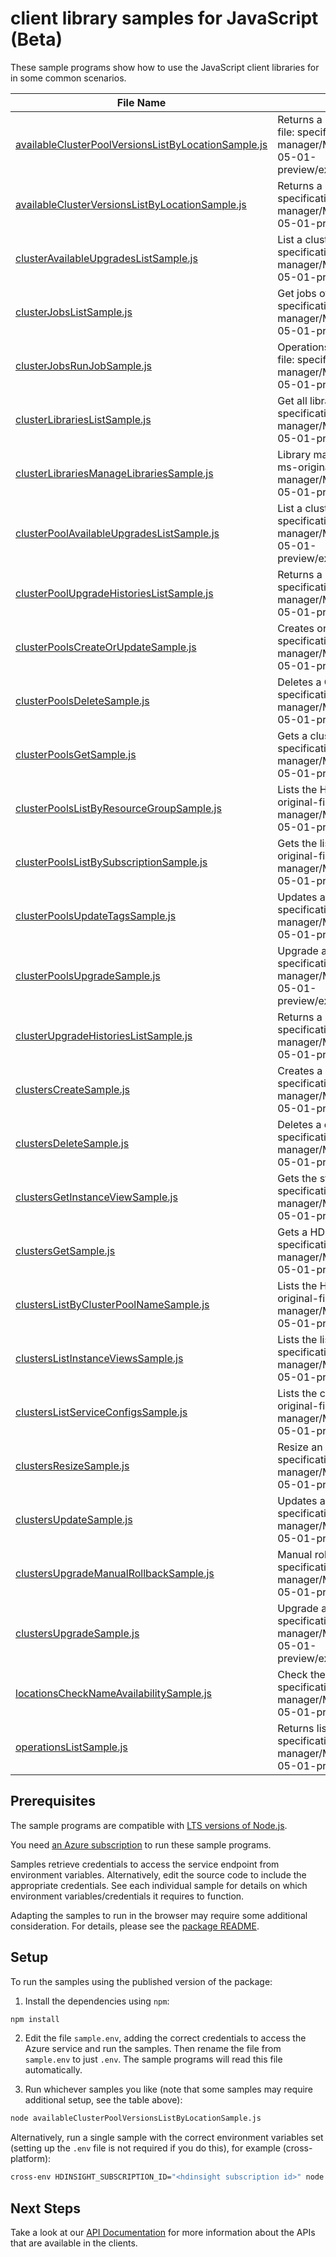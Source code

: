 # client library samples for JavaScript (Beta)

These sample programs show how to use the JavaScript client libraries for in some common scenarios.

| **File Name**                                                                                           | **Description**                                                                                                                                                                                                                  |
| ------------------------------------------------------------------------------------------------------- | -------------------------------------------------------------------------------------------------------------------------------------------------------------------------------------------------------------------------------- |
| [availableClusterPoolVersionsListByLocationSample.js][availableclusterpoolversionslistbylocationsample] | Returns a list of available cluster pool versions. x-ms-original-file: specification/hdinsight/resource-manager/Microsoft.HDInsight/HDInsightOnAks/preview/2024-05-01-preview/examples/ListAvailableClusterPoolVersions.json     |
| [availableClusterVersionsListByLocationSample.js][availableclusterversionslistbylocationsample]         | Returns a list of available cluster versions. x-ms-original-file: specification/hdinsight/resource-manager/Microsoft.HDInsight/HDInsightOnAks/preview/2024-05-01-preview/examples/ListAvailableClusterVersions.json              |
| [clusterAvailableUpgradesListSample.js][clusteravailableupgradeslistsample]                             | List a cluster available upgrade. x-ms-original-file: specification/hdinsight/resource-manager/Microsoft.HDInsight/HDInsightOnAks/preview/2024-05-01-preview/examples/ListClusterAvailableUpgrades.json                          |
| [clusterJobsListSample.js][clusterjobslistsample]                                                       | Get jobs of HDInsight on AKS cluster. x-ms-original-file: specification/hdinsight/resource-manager/Microsoft.HDInsight/HDInsightOnAks/preview/2024-05-01-preview/examples/ListClusterJobs.json                                   |
| [clusterJobsRunJobSample.js][clusterjobsrunjobsample]                                                   | Operations on jobs of HDInsight on AKS cluster. x-ms-original-file: specification/hdinsight/resource-manager/Microsoft.HDInsight/HDInsightOnAks/preview/2024-05-01-preview/examples/RunClusterJob.json                           |
| [clusterLibrariesListSample.js][clusterlibrarieslistsample]                                             | Get all libraries of HDInsight on AKS cluster. x-ms-original-file: specification/hdinsight/resource-manager/Microsoft.HDInsight/HDInsightOnAks/preview/2024-05-01-preview/examples/ListPredefinedClusterLibraries.json           |
| [clusterLibrariesManageLibrariesSample.js][clusterlibrariesmanagelibrariessample]                       | Library management operations on HDInsight on AKS cluster. x-ms-original-file: specification/hdinsight/resource-manager/Microsoft.HDInsight/HDInsightOnAks/preview/2024-05-01-preview/examples/InstallNewClusterLibraries.json   |
| [clusterPoolAvailableUpgradesListSample.js][clusterpoolavailableupgradeslistsample]                     | List a cluster pool available upgrade. x-ms-original-file: specification/hdinsight/resource-manager/Microsoft.HDInsight/HDInsightOnAks/preview/2024-05-01-preview/examples/ListClusterPoolAvailableUpgrades.json                 |
| [clusterPoolUpgradeHistoriesListSample.js][clusterpoolupgradehistorieslistsample]                       | Returns a list of upgrade history. x-ms-original-file: specification/hdinsight/resource-manager/Microsoft.HDInsight/HDInsightOnAks/preview/2024-05-01-preview/examples/ListClusterPoolUpgradeHistory.json                        |
| [clusterPoolsCreateOrUpdateSample.js][clusterpoolscreateorupdatesample]                                 | Creates or updates a cluster pool. x-ms-original-file: specification/hdinsight/resource-manager/Microsoft.HDInsight/HDInsightOnAks/preview/2024-05-01-preview/examples/CreateClusterPool.json                                    |
| [clusterPoolsDeleteSample.js][clusterpoolsdeletesample]                                                 | Deletes a Cluster Pool. x-ms-original-file: specification/hdinsight/resource-manager/Microsoft.HDInsight/HDInsightOnAks/preview/2024-05-01-preview/examples/DeleteClusterPool.json                                               |
| [clusterPoolsGetSample.js][clusterpoolsgetsample]                                                       | Gets a cluster pool. x-ms-original-file: specification/hdinsight/resource-manager/Microsoft.HDInsight/HDInsightOnAks/preview/2024-05-01-preview/examples/GetClusterPool.json                                                     |
| [clusterPoolsListByResourceGroupSample.js][clusterpoolslistbyresourcegroupsample]                       | Lists the HDInsight cluster pools under a resource group. x-ms-original-file: specification/hdinsight/resource-manager/Microsoft.HDInsight/HDInsightOnAks/preview/2024-05-01-preview/examples/ListClusterPools.json              |
| [clusterPoolsListBySubscriptionSample.js][clusterpoolslistbysubscriptionsample]                         | Gets the list of Cluster Pools within a Subscription. x-ms-original-file: specification/hdinsight/resource-manager/Microsoft.HDInsight/HDInsightOnAks/preview/2024-05-01-preview/examples/ListClusterPoolsSubscription.json      |
| [clusterPoolsUpdateTagsSample.js][clusterpoolsupdatetagssample]                                         | Updates an existing Cluster Pool Tags. x-ms-original-file: specification/hdinsight/resource-manager/Microsoft.HDInsight/HDInsightOnAks/preview/2024-05-01-preview/examples/PatchClusterPool.json                                 |
| [clusterPoolsUpgradeSample.js][clusterpoolsupgradesample]                                               | Upgrade a cluster pool. x-ms-original-file: specification/hdinsight/resource-manager/Microsoft.HDInsight/HDInsightOnAks/preview/2024-05-01-preview/examples/UpgradeAKSPatchVersionForClusterPool.json                            |
| [clusterUpgradeHistoriesListSample.js][clusterupgradehistorieslistsample]                               | Returns a list of upgrade history. x-ms-original-file: specification/hdinsight/resource-manager/Microsoft.HDInsight/HDInsightOnAks/preview/2024-05-01-preview/examples/ListClusterUpgradeHistory.json                            |
| [clustersCreateSample.js][clusterscreatesample]                                                         | Creates a cluster. x-ms-original-file: specification/hdinsight/resource-manager/Microsoft.HDInsight/HDInsightOnAks/preview/2024-05-01-preview/examples/CreateAutoscaleCluster.json                                               |
| [clustersDeleteSample.js][clustersdeletesample]                                                         | Deletes a cluster. x-ms-original-file: specification/hdinsight/resource-manager/Microsoft.HDInsight/HDInsightOnAks/preview/2024-05-01-preview/examples/DeleteCluster.json                                                        |
| [clustersGetInstanceViewSample.js][clustersgetinstanceviewsample]                                       | Gets the status of a cluster instance. x-ms-original-file: specification/hdinsight/resource-manager/Microsoft.HDInsight/HDInsightOnAks/preview/2024-05-01-preview/examples/GetClusterInstanceView.json                           |
| [clustersGetSample.js][clustersgetsample]                                                               | Gets a HDInsight cluster. x-ms-original-file: specification/hdinsight/resource-manager/Microsoft.HDInsight/HDInsightOnAks/preview/2024-05-01-preview/examples/GetCluster.json                                                    |
| [clustersListByClusterPoolNameSample.js][clusterslistbyclusterpoolnamesample]                           | Lists the HDInsight cluster pools under a resource group. x-ms-original-file: specification/hdinsight/resource-manager/Microsoft.HDInsight/HDInsightOnAks/preview/2024-05-01-preview/examples/ListClustersByClusterPoolName.json |
| [clustersListInstanceViewsSample.js][clusterslistinstanceviewssample]                                   | Lists the lists of instance views x-ms-original-file: specification/hdinsight/resource-manager/Microsoft.HDInsight/HDInsightOnAks/preview/2024-05-01-preview/examples/ListClusterInstanceViews.json                              |
| [clustersListServiceConfigsSample.js][clusterslistserviceconfigssample]                                 | Lists the config dump of all services running in cluster. x-ms-original-file: specification/hdinsight/resource-manager/Microsoft.HDInsight/HDInsightOnAks/preview/2024-05-01-preview/examples/ListClusterServiceConfigs.json     |
| [clustersResizeSample.js][clustersresizesample]                                                         | Resize an existing Cluster. x-ms-original-file: specification/hdinsight/resource-manager/Microsoft.HDInsight/HDInsightOnAks/preview/2024-05-01-preview/examples/ResizeCluster.json                                               |
| [clustersUpdateSample.js][clustersupdatesample]                                                         | Updates an existing Cluster. x-ms-original-file: specification/hdinsight/resource-manager/Microsoft.HDInsight/HDInsightOnAks/preview/2024-05-01-preview/examples/PatchCluster.json                                               |
| [clustersUpgradeManualRollbackSample.js][clustersupgrademanualrollbacksample]                           | Manual rollback upgrade for a cluster. x-ms-original-file: specification/hdinsight/resource-manager/Microsoft.HDInsight/HDInsightOnAks/preview/2024-05-01-preview/examples/ClusterUpgradeRollback.json                           |
| [clustersUpgradeSample.js][clustersupgradesample]                                                       | Upgrade a cluster. x-ms-original-file: specification/hdinsight/resource-manager/Microsoft.HDInsight/HDInsightOnAks/preview/2024-05-01-preview/examples/UpgradeAKSPatchVersionForCluster.json                                     |
| [locationsCheckNameAvailabilitySample.js][locationschecknameavailabilitysample]                         | Check the availability of the resource name. x-ms-original-file: specification/hdinsight/resource-manager/Microsoft.HDInsight/HDInsightOnAks/preview/2024-05-01-preview/examples/LocationsNameAvailability.json                  |
| [operationsListSample.js][operationslistsample]                                                         | Returns list of operations. x-ms-original-file: specification/hdinsight/resource-manager/Microsoft.HDInsight/HDInsightOnAks/preview/2024-05-01-preview/examples/GetOperations.json                                               |

## Prerequisites

The sample programs are compatible with [LTS versions of Node.js](https://github.com/nodejs/release#release-schedule).

You need [an Azure subscription][freesub] to run these sample programs.

Samples retrieve credentials to access the service endpoint from environment variables. Alternatively, edit the source code to include the appropriate credentials. See each individual sample for details on which environment variables/credentials it requires to function.

Adapting the samples to run in the browser may require some additional consideration. For details, please see the [package README][package].

## Setup

To run the samples using the published version of the package:

1. Install the dependencies using `npm`:

```bash
npm install
```

2. Edit the file `sample.env`, adding the correct credentials to access the Azure service and run the samples. Then rename the file from `sample.env` to just `.env`. The sample programs will read this file automatically.

3. Run whichever samples you like (note that some samples may require additional setup, see the table above):

```bash
node availableClusterPoolVersionsListByLocationSample.js
```

Alternatively, run a single sample with the correct environment variables set (setting up the `.env` file is not required if you do this), for example (cross-platform):

```bash
cross-env HDINSIGHT_SUBSCRIPTION_ID="<hdinsight subscription id>" node availableClusterPoolVersionsListByLocationSample.js
```

## Next Steps

Take a look at our [API Documentation][apiref] for more information about the APIs that are available in the clients.

[availableclusterpoolversionslistbylocationsample]: https://github.com/Azure/azure-sdk-for-js/blob/main/sdk/hdinsight/arm-hdinsightcontainers/samples/v1-beta/javascript/availableClusterPoolVersionsListByLocationSample.js
[availableclusterversionslistbylocationsample]: https://github.com/Azure/azure-sdk-for-js/blob/main/sdk/hdinsight/arm-hdinsightcontainers/samples/v1-beta/javascript/availableClusterVersionsListByLocationSample.js
[clusteravailableupgradeslistsample]: https://github.com/Azure/azure-sdk-for-js/blob/main/sdk/hdinsight/arm-hdinsightcontainers/samples/v1-beta/javascript/clusterAvailableUpgradesListSample.js
[clusterjobslistsample]: https://github.com/Azure/azure-sdk-for-js/blob/main/sdk/hdinsight/arm-hdinsightcontainers/samples/v1-beta/javascript/clusterJobsListSample.js
[clusterjobsrunjobsample]: https://github.com/Azure/azure-sdk-for-js/blob/main/sdk/hdinsight/arm-hdinsightcontainers/samples/v1-beta/javascript/clusterJobsRunJobSample.js
[clusterlibrarieslistsample]: https://github.com/Azure/azure-sdk-for-js/blob/main/sdk/hdinsight/arm-hdinsightcontainers/samples/v1-beta/javascript/clusterLibrariesListSample.js
[clusterlibrariesmanagelibrariessample]: https://github.com/Azure/azure-sdk-for-js/blob/main/sdk/hdinsight/arm-hdinsightcontainers/samples/v1-beta/javascript/clusterLibrariesManageLibrariesSample.js
[clusterpoolavailableupgradeslistsample]: https://github.com/Azure/azure-sdk-for-js/blob/main/sdk/hdinsight/arm-hdinsightcontainers/samples/v1-beta/javascript/clusterPoolAvailableUpgradesListSample.js
[clusterpoolupgradehistorieslistsample]: https://github.com/Azure/azure-sdk-for-js/blob/main/sdk/hdinsight/arm-hdinsightcontainers/samples/v1-beta/javascript/clusterPoolUpgradeHistoriesListSample.js
[clusterpoolscreateorupdatesample]: https://github.com/Azure/azure-sdk-for-js/blob/main/sdk/hdinsight/arm-hdinsightcontainers/samples/v1-beta/javascript/clusterPoolsCreateOrUpdateSample.js
[clusterpoolsdeletesample]: https://github.com/Azure/azure-sdk-for-js/blob/main/sdk/hdinsight/arm-hdinsightcontainers/samples/v1-beta/javascript/clusterPoolsDeleteSample.js
[clusterpoolsgetsample]: https://github.com/Azure/azure-sdk-for-js/blob/main/sdk/hdinsight/arm-hdinsightcontainers/samples/v1-beta/javascript/clusterPoolsGetSample.js
[clusterpoolslistbyresourcegroupsample]: https://github.com/Azure/azure-sdk-for-js/blob/main/sdk/hdinsight/arm-hdinsightcontainers/samples/v1-beta/javascript/clusterPoolsListByResourceGroupSample.js
[clusterpoolslistbysubscriptionsample]: https://github.com/Azure/azure-sdk-for-js/blob/main/sdk/hdinsight/arm-hdinsightcontainers/samples/v1-beta/javascript/clusterPoolsListBySubscriptionSample.js
[clusterpoolsupdatetagssample]: https://github.com/Azure/azure-sdk-for-js/blob/main/sdk/hdinsight/arm-hdinsightcontainers/samples/v1-beta/javascript/clusterPoolsUpdateTagsSample.js
[clusterpoolsupgradesample]: https://github.com/Azure/azure-sdk-for-js/blob/main/sdk/hdinsight/arm-hdinsightcontainers/samples/v1-beta/javascript/clusterPoolsUpgradeSample.js
[clusterupgradehistorieslistsample]: https://github.com/Azure/azure-sdk-for-js/blob/main/sdk/hdinsight/arm-hdinsightcontainers/samples/v1-beta/javascript/clusterUpgradeHistoriesListSample.js
[clusterscreatesample]: https://github.com/Azure/azure-sdk-for-js/blob/main/sdk/hdinsight/arm-hdinsightcontainers/samples/v1-beta/javascript/clustersCreateSample.js
[clustersdeletesample]: https://github.com/Azure/azure-sdk-for-js/blob/main/sdk/hdinsight/arm-hdinsightcontainers/samples/v1-beta/javascript/clustersDeleteSample.js
[clustersgetinstanceviewsample]: https://github.com/Azure/azure-sdk-for-js/blob/main/sdk/hdinsight/arm-hdinsightcontainers/samples/v1-beta/javascript/clustersGetInstanceViewSample.js
[clustersgetsample]: https://github.com/Azure/azure-sdk-for-js/blob/main/sdk/hdinsight/arm-hdinsightcontainers/samples/v1-beta/javascript/clustersGetSample.js
[clusterslistbyclusterpoolnamesample]: https://github.com/Azure/azure-sdk-for-js/blob/main/sdk/hdinsight/arm-hdinsightcontainers/samples/v1-beta/javascript/clustersListByClusterPoolNameSample.js
[clusterslistinstanceviewssample]: https://github.com/Azure/azure-sdk-for-js/blob/main/sdk/hdinsight/arm-hdinsightcontainers/samples/v1-beta/javascript/clustersListInstanceViewsSample.js
[clusterslistserviceconfigssample]: https://github.com/Azure/azure-sdk-for-js/blob/main/sdk/hdinsight/arm-hdinsightcontainers/samples/v1-beta/javascript/clustersListServiceConfigsSample.js
[clustersresizesample]: https://github.com/Azure/azure-sdk-for-js/blob/main/sdk/hdinsight/arm-hdinsightcontainers/samples/v1-beta/javascript/clustersResizeSample.js
[clustersupdatesample]: https://github.com/Azure/azure-sdk-for-js/blob/main/sdk/hdinsight/arm-hdinsightcontainers/samples/v1-beta/javascript/clustersUpdateSample.js
[clustersupgrademanualrollbacksample]: https://github.com/Azure/azure-sdk-for-js/blob/main/sdk/hdinsight/arm-hdinsightcontainers/samples/v1-beta/javascript/clustersUpgradeManualRollbackSample.js
[clustersupgradesample]: https://github.com/Azure/azure-sdk-for-js/blob/main/sdk/hdinsight/arm-hdinsightcontainers/samples/v1-beta/javascript/clustersUpgradeSample.js
[locationschecknameavailabilitysample]: https://github.com/Azure/azure-sdk-for-js/blob/main/sdk/hdinsight/arm-hdinsightcontainers/samples/v1-beta/javascript/locationsCheckNameAvailabilitySample.js
[operationslistsample]: https://github.com/Azure/azure-sdk-for-js/blob/main/sdk/hdinsight/arm-hdinsightcontainers/samples/v1-beta/javascript/operationsListSample.js
[apiref]: https://learn.microsoft.com/javascript/api/@azure/arm-hdinsightcontainers?view=azure-node-preview
[freesub]: https://azure.microsoft.com/free/
[package]: https://github.com/Azure/azure-sdk-for-js/tree/main/sdk/hdinsight/arm-hdinsightcontainers/README.md
